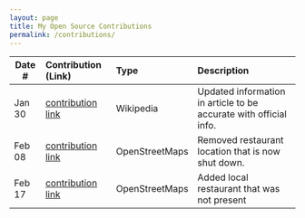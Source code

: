 ```yaml
---
layout: page
title: My Open Source Contributions
permalink: /contributions/
---
```


<!--
Type of the contribution should be "Wikipedia edit", "OpenStreet Map feature", "Documentation", "Course website", "Blog",
"Browser Add-on", etc.

The description should include a brief summary of what you did.

The link should bring us to a public page that shows your contribution. 

Replace the first row with your own contribution. 

-->





| Date #       | Contribution (Link)  | Type  | Description |
|---|:---|:---|:---|
| Jan 30   | [contribution link](https://en.wikipedia.org/wiki/Special:Contributions/Simesherbs)    | Wikipedia    |   Updated information in article to be accurate with official info.    |
| Feb 08   | [contribution link](https://www.openstreetmap.org/user/simesherbs/history)    |  OpenStreetMaps   |   Removed restaurant location that is now shut down.   |
| Feb 17    |  [contribution link](https://www.openstreetmap.org/user/simesherbs/history)    |   OpenStreetMaps  |   Added local restaurant that was not present   |
